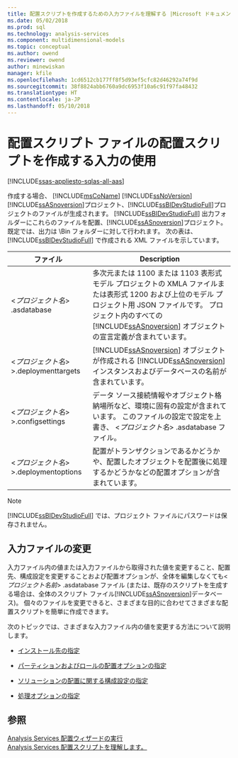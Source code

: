 ```yaml
---
title: 配置スクリプトを作成するための入力ファイルを理解する |Microsoft ドキュメント
ms.date: 05/02/2018
ms.prod: sql
ms.technology: analysis-services
ms.component: multidimensional-models
ms.topic: conceptual
ms.author: owend
ms.reviewer: owend
author: minewiskan
manager: kfile
ms.openlocfilehash: 1cd6512cb177ff8f5d93ef5cfc82d46292a74f9d
ms.sourcegitcommit: 38f8824abb6760a9dc6953f10a6c91f97fa48432
ms.translationtype: HT
ms.contentlocale: ja-JP
ms.lasthandoff: 05/10/2018
---
```

# <a name="deployment-script-files---input-used-to-create-deployment-script"></a>配置スクリプト ファイルの配置スクリプトを作成する入力の使用
[!INCLUDE[ssas-appliesto-sqlas-all-aas](../../includes/ssas-appliesto-sqlas-all-aas.md)]

  作成する場合、 [!INCLUDE[msCoName](../../includes/msconame-md.md)] [!INCLUDE[ssNoVersion](../../includes/ssnoversion-md.md)] [!INCLUDE[ssASnoversion](../../includes/ssasnoversion-md.md)]プロジェクト、[!INCLUDE[ssBIDevStudioFull](../../includes/ssbidevstudiofull-md.md)]プロジェクトのファイルが生成されます。 [!INCLUDE[ssBIDevStudioFull](../../includes/ssbidevstudiofull-md.md)] 出力フォルダーにこれらのファイルを配置、[!INCLUDE[ssASnoversion](../../includes/ssasnoversion-md.md)]プロジェクト。 既定では、出力は \Bin フォルダーに対して行われます。 次の表は、 [!INCLUDE[ssBIDevStudioFull](../../includes/ssbidevstudiofull-md.md)] で作成される XML ファイルを示しています。  
  
|ファイル|Description|  
|---------------|-----------------|  
|\<*プロジェクト名*> .asdatabase|多次元または 1100 または 1103 表形式モデル プロジェクトの XMLA ファイルまたは表形式 1200 および上位のモデル プロジェクト用 JSON ファイルです。 プロジェクト内のすべての [!INCLUDE[ssASnoversion](../../includes/ssasnoversion-md.md)] オブジェクトの宣言定義が含まれています。|  
|\<*プロジェクト名*> >.deploymenttargets|[!INCLUDE[ssASnoversion](../../includes/ssasnoversion-md.md)] オブジェクトが作成される [!INCLUDE[ssASnoversion](../../includes/ssasnoversion-md.md)] インスタンスおよびデータベースの名前が含まれています。|  
|\<*プロジェクト名*> >.configsettings|データ ソース接続情報やオブジェクト格納場所など、環境に固有の設定が含まれています。 このファイルの設定で設定を上書き、 \<*プロジェクト名*> .asdatabase ファイル。|  
|\<*プロジェクト名*> >.deploymentoptions|配置がトランザクションであるかどうかや、配置したオブジェクトを配置後に処理するかどうかなどの配置オプションが含まれています。|  
  
> [!NOTE]  
>  [!INCLUDE[ssBIDevStudioFull](../../includes/ssbidevstudiofull-md.md)] では、プロジェクト ファイルにパスワードは保存されません。  
  
## <a name="modifying-the-input-files"></a>入力ファイルの変更  
 入力ファイル内の値または入力ファイルから取得された値を変更すること、配置先、構成設定を変更することおよび配置オプションが、全体を編集しなくても\<*プロジェクト名前*> .asdatabase ファイル (または、既存のスクリプトを生成する場合は、全体のスクリプト ファイル[!INCLUDE[ssASnoversion](../../includes/ssasnoversion-md.md)]データベース)。 個々のファイルを変更できると、さまざまな目的に合わせてさまざまな配置スクリプトを簡単に作成できます。  
  
 次のトピックでは、さまざまな入力ファイル内の値を変更する方法について説明します。  
  
-   [インストール先の指定](../../analysis-services/multidimensional-models/deployment-script-files-specifying-the-installation-target.md)  
  
-   [パーティションおよびロールの配置オプションの指定](../../analysis-services/multidimensional-models/deployment-script-files-partition-and-role-deployment-options.md)  
  
-   [ソリューションの配置に関する構成設定の指定](../../analysis-services/multidimensional-models/deployment-script-files-solution-deployment-config-settings.md)  
  
-   [処理オプションの指定](../../analysis-services/multidimensional-models/deployment-script-files-specifying-processing-options.md)  
  
## <a name="see-also"></a>参照  
 [Analysis Services 配置ウィザードの実行](../../analysis-services/multidimensional-models/running-the-analysis-services-deployment-wizard.md)   
 [Analysis Services 配置スクリプトを理解します。](../../analysis-services/multidimensional-models/understanding-the-analysis-services-deployment-script.md)  
  
  
